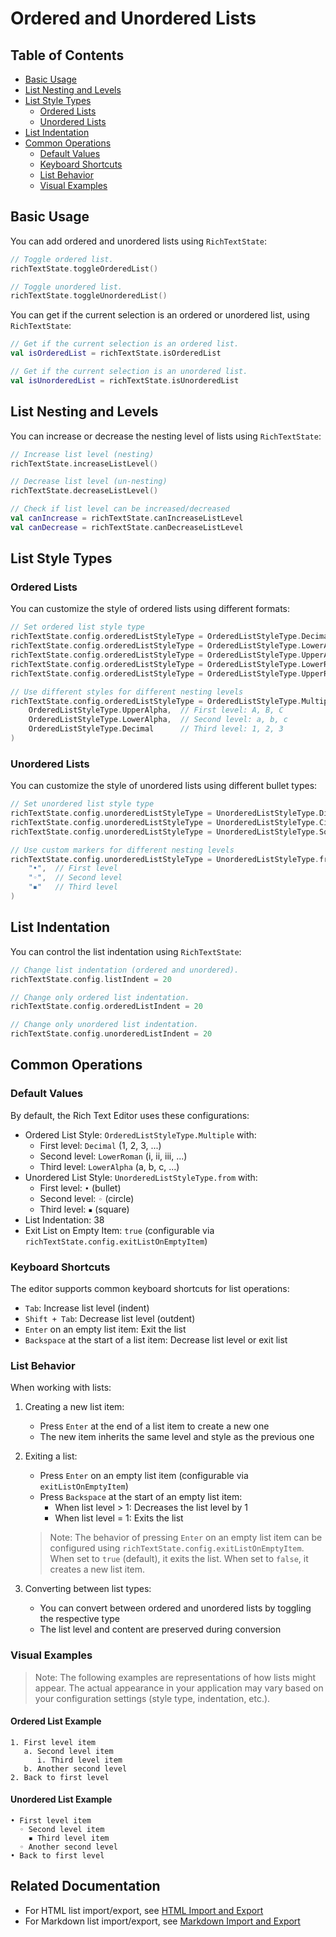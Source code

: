 # Ordered and Unordered Lists

## Table of Contents
- [Basic Usage](#basic-usage)
- [List Nesting and Levels](#list-nesting-and-levels)
- [List Style Types](#list-style-types)
  - [Ordered Lists](#ordered-lists)
  - [Unordered Lists](#unordered-lists)
- [List Indentation](#list-indentation)
- [Common Operations](#common-operations)
  - [Default Values](#default-values)
  - [Keyboard Shortcuts](#keyboard-shortcuts)
  - [List Behavior](#list-behavior)
  - [Visual Examples](#visual-examples)

## Basic Usage

You can add ordered and unordered lists using `RichTextState`:

```kotlin
// Toggle ordered list.
richTextState.toggleOrderedList()

// Toggle unordered list.
richTextState.toggleUnorderedList()
```

You can get if the current selection is an ordered or unordered list, using `RichTextState`:

```kotlin
// Get if the current selection is an ordered list.
val isOrderedList = richTextState.isOrderedList

// Get if the current selection is an unordered list.
val isUnorderedList = richTextState.isUnorderedList
```

## List Nesting and Levels

You can increase or decrease the nesting level of lists using `RichTextState`:

```kotlin
// Increase list level (nesting)
richTextState.increaseListLevel()

// Decrease list level (un-nesting)
richTextState.decreaseListLevel()

// Check if list level can be increased/decreased
val canIncrease = richTextState.canIncreaseListLevel
val canDecrease = richTextState.canDecreaseListLevel
```

## List Style Types

### Ordered Lists

You can customize the style of ordered lists using different formats:

```kotlin
// Set ordered list style type
richTextState.config.orderedListStyleType = OrderedListStyleType.Decimal     // 1, 2, 3, ...
richTextState.config.orderedListStyleType = OrderedListStyleType.LowerAlpha  // a, b, c, ...
richTextState.config.orderedListStyleType = OrderedListStyleType.UpperAlpha  // A, B, C, ...
richTextState.config.orderedListStyleType = OrderedListStyleType.LowerRoman  // i, ii, iii, ...
richTextState.config.orderedListStyleType = OrderedListStyleType.UpperRoman  // I, II, III, ...

// Use different styles for different nesting levels
richTextState.config.orderedListStyleType = OrderedListStyleType.Multiple(
    OrderedListStyleType.UpperAlpha,  // First level: A, B, C
    OrderedListStyleType.LowerAlpha,  // Second level: a, b, c
    OrderedListStyleType.Decimal      // Third level: 1, 2, 3
)
```

### Unordered Lists

You can customize the style of unordered lists using different bullet types:

```kotlin
// Set unordered list style type
richTextState.config.unorderedListStyleType = UnorderedListStyleType.Disc    // •
richTextState.config.unorderedListStyleType = UnorderedListStyleType.Circle  // ◦
richTextState.config.unorderedListStyleType = UnorderedListStyleType.Square  // ▪

// Use custom markers for different nesting levels
richTextState.config.unorderedListStyleType = UnorderedListStyleType.from(
    "•",  // First level
    "◦",  // Second level
    "▪"   // Third level
)
```

## List Indentation

You can control the list indentation using `RichTextState`:

```kotlin
// Change list indentation (ordered and unordered).
richTextState.config.listIndent = 20

// Change only ordered list indentation.
richTextState.config.orderedListIndent = 20

// Change only unordered list indentation.
richTextState.config.unorderedListIndent = 20
```

## Common Operations

### Default Values
By default, the Rich Text Editor uses these configurations:
- Ordered List Style: `OrderedListStyleType.Multiple` with:
  - First level: `Decimal` (1, 2, 3, ...)
  - Second level: `LowerRoman` (i, ii, iii, ...)
  - Third level: `LowerAlpha` (a, b, c, ...)
- Unordered List Style: `UnorderedListStyleType.from` with:
  - First level: `•` (bullet)
  - Second level: `◦` (circle)
  - Third level: `▪` (square)
- List Indentation: 38
- Exit List on Empty Item: `true` (configurable via `richTextState.config.exitListOnEmptyItem`)

### Keyboard Shortcuts
The editor supports common keyboard shortcuts for list operations:
- `Tab`: Increase list level (indent)
- `Shift + Tab`: Decrease list level (outdent)
- `Enter` on an empty list item: Exit the list
- `Backspace` at the start of a list item: Decrease list level or exit list

### List Behavior
When working with lists:
1. Creating a new list item:
   - Press `Enter` at the end of a list item to create a new one
   - The new item inherits the same level and style as the previous one

2. Exiting a list:
   - Press `Enter` on an empty list item (configurable via `exitListOnEmptyItem`)
   - Press `Backspace` at the start of an empty list item:
     - When list level > 1: Decreases the list level by 1
     - When list level = 1: Exits the list

   > Note: The behavior of pressing `Enter` on an empty list item can be configured using `richTextState.config.exitListOnEmptyItem`. When set to `true` (default), it exits the list. When set to `false`, it creates a new list item.

3. Converting between list types:
   - You can convert between ordered and unordered lists by toggling the respective type
   - The list level and content are preserved during conversion

### Visual Examples

> Note: The following examples are representations of how lists might appear. The actual appearance in your application may vary based on your configuration settings (style type, indentation, etc.).

#### Ordered List Example
```
1. First level item
   a. Second level item
      i. Third level item
   b. Another second level
2. Back to first level
```

#### Unordered List Example
```
• First level item
  ◦ Second level item
    ▪ Third level item
  ◦ Another second level
• Back to first level
```

## Related Documentation

- For HTML list import/export, see [HTML Import and Export](html_import_export.md)
- For Markdown list import/export, see [Markdown Import and Export](markdown_import_export.md)
